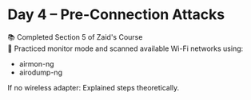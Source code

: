 # Day 4 – Pre-Connection Attacks

📚 Completed Section 5 of Zaid's Course  
🧪 Practiced monitor mode and scanned available Wi-Fi networks using:
- airmon-ng
- airodump-ng

If no wireless adapter: Explained steps theoretically.
